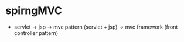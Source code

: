 # spirngMVC



- servlet -> jsp -> mvc pattern (servlet + jsp) -> mvc framework (front controller pattern)
